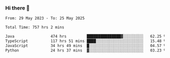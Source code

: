 ### Hi there 👋

<!--START_SECTION:waka-->

```txt
From: 29 May 2023 - To: 25 May 2025

Total Time: 757 hrs 2 mins

Java                474 hrs         ███████████████▓░░░░░░░░░   62.25 %
TypeScript          117 hrs 51 mins ████░░░░░░░░░░░░░░░░░░░░░   15.48 %
JavaScript          34 hrs 49 mins  █░░░░░░░░░░░░░░░░░░░░░░░░   04.57 %
Python              24 hrs 37 mins  ▓░░░░░░░░░░░░░░░░░░░░░░░░   03.23 %
```

<!--END_SECTION:waka-->
<!--
**the-beef-calculator/the-beef-calculator** is a ✨ _special_ ✨ repository because its `README.md` (this file) appears on your GitHub profile.

Here are some ideas to get you started:

- 🔭 I’m currently working on ...
- 🌱 I’m currently learning ...
- 👯 I’m looking to collaborate on ...
- 🤔 I’m looking for help with ...
- 💬 Ask me about ...
- 📫 How to reach me: ...
- 😄 Pronouns: ...
- ⚡ Fun fact: ...
-->

